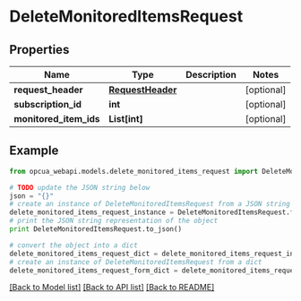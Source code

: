 # DeleteMonitoredItemsRequest


## Properties
Name | Type | Description | Notes
------------ | ------------- | ------------- | -------------
**request_header** | [**RequestHeader**](RequestHeader.md) |  | [optional] 
**subscription_id** | **int** |  | [optional] 
**monitored_item_ids** | **List[int]** |  | [optional] 

## Example

```python
from opcua_webapi.models.delete_monitored_items_request import DeleteMonitoredItemsRequest

# TODO update the JSON string below
json = "{}"
# create an instance of DeleteMonitoredItemsRequest from a JSON string
delete_monitored_items_request_instance = DeleteMonitoredItemsRequest.from_json(json)
# print the JSON string representation of the object
print DeleteMonitoredItemsRequest.to_json()

# convert the object into a dict
delete_monitored_items_request_dict = delete_monitored_items_request_instance.to_dict()
# create an instance of DeleteMonitoredItemsRequest from a dict
delete_monitored_items_request_form_dict = delete_monitored_items_request.from_dict(delete_monitored_items_request_dict)
```
[[Back to Model list]](../README.md#documentation-for-models) [[Back to API list]](../README.md#documentation-for-api-endpoints) [[Back to README]](../README.md)


